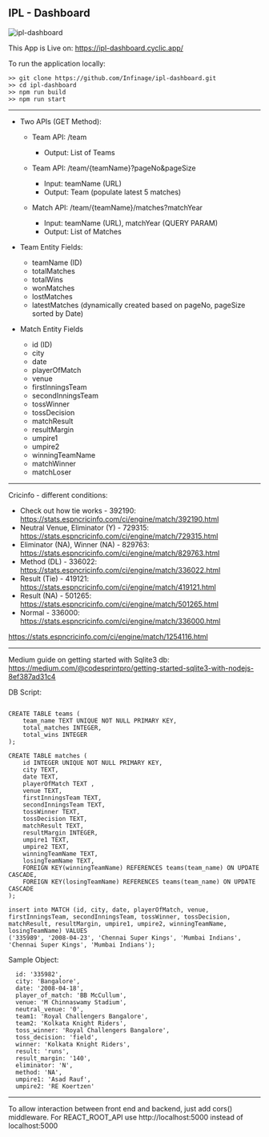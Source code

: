 ## IPL - Dashboard

![ipl-dashboard](https://ipl-dashboard.herokuapp.com/static/img/icons/android-chrome-384x384.png)

This App is Live on: https://ipl-dashboard.cyclic.app/

To run the application locally:

```
>> git clone https://github.com/Infinage/ipl-dashboard.git
>> cd ipl-dashboard
>> npm run build
>> npm run start
```

***

* Two APIs (GET Method):

    - Team API: /team
      - Output: List of Teams

    - Team API: /team/{teamName}?pageNo&pageSize
      - Input: teamName (URL)
      - Output: Team (populate latest 5 matches)

    - Match API: /team/{teamName}/matches?matchYear
      - Input: teamName (URL), matchYear (QUERY PARAM)
      - Output: List of Matches
      
* Team Entity Fields:
    - teamName (ID)
    - totalMatches
    - totalWins
    - wonMatches
    - lostMatches
    - latestMatches (dynamically created based on pageNo, pageSize sorted by Date)

* Match Entity Fields
    - id (ID)
    - city
    - date
    - playerOfMatch
    - venue
    - firstInningsTeam
    - secondInningsTeam
    - tossWinner
    - tossDecision
    - matchResult
    - resultMargin
    - umpire1
    - umpire2
    - winningTeamName
    - matchWinner
    - matchLoser

***

Cricinfo - different conditions:

* Check out how tie works - 392190: https://stats.espncricinfo.com/ci/engine/match/392190.html
* Neutral Venue, Eliminator (Y) - 729315: https://stats.espncricinfo.com/ci/engine/match/729315.html
* Eliminator (NA), Winner (NA) - 829763: https://stats.espncricinfo.com/ci/engine/match/829763.html
* Method (DL) - 336022: https://stats.espncricinfo.com/ci/engine/match/336022.html
* Result (Tie) - 419121: https://stats.espncricinfo.com/ci/engine/match/419121.html 
* Result (NA) - 501265: https://stats.espncricinfo.com/ci/engine/match/501265.html
* Normal - 336000: https://stats.espncricinfo.com/ci/engine/match/336000.html

https://stats.espncricinfo.com/ci/engine/match/1254116.html


***

Medium guide on getting started with Sqlite3 db: https://medium.com/@codesprintpro/getting-started-sqlite3-with-nodejs-8ef387ad31c4

DB Script:

```

CREATE TABLE teams (
    team_name TEXT UNIQUE NOT NULL PRIMARY KEY,
    total_matches INTEGER,
    total_wins INTEGER
);

CREATE TABLE matches (
    id INTEGER UNIQUE NOT NULL PRIMARY KEY,
    city TEXT,
    date TEXT,
    playerOfMatch TEXT ,
    venue TEXT,
    firstInningsTeam TEXT,
    secondInningsTeam TEXT,
    tossWinner TEXT,
    tossDecision TEXT,
    matchResult TEXT,
    resultMargin INTEGER,
    umpire1 TEXT,
    umpire2 TEXT,
    winningTeamName TEXT,
    losingTeamName TEXT,
    FOREIGN KEY(winningTeamName) REFERENCES teams(team_name) ON UPDATE CASCADE,
    FOREIGN KEY(losingTeamName) REFERENCES teams(team_name) ON UPDATE CASCADE
);

insert into MATCH (id, city, date, playerOfMatch, venue, firstInningsTeam, secondInningsTeam, tossWinner, tossDecision, matchResult, resultMargin, umpire1, umpire2, winningTeamName, losingTeamName) VALUES
('335989', '2008-04-23', 'Chennai Super Kings', 'Mumbai Indians', 'Chennai Super Kings', 'Mumbai Indians');

```

Sample Object: 

```
  id: '335982',
  city: 'Bangalore',
  date: '2008-04-18',
  player_of_match: 'BB McCullum',
  venue: 'M Chinnaswamy Stadium',
  neutral_venue: '0',
  team1: 'Royal Challengers Bangalore',
  team2: 'Kolkata Knight Riders',
  toss_winner: 'Royal Challengers Bangalore',
  toss_decision: 'field',
  winner: 'Kolkata Knight Riders',
  result: 'runs',
  result_margin: '140',
  eliminator: 'N',
  method: 'NA',
  umpire1: 'Asad Rauf',
  umpire2: 'RE Koertzen'
```

***

To allow interaction between front end and backend, just add cors() middleware. 
For REACT_ROOT_API use http://localhost:5000 instead of localhost:5000
